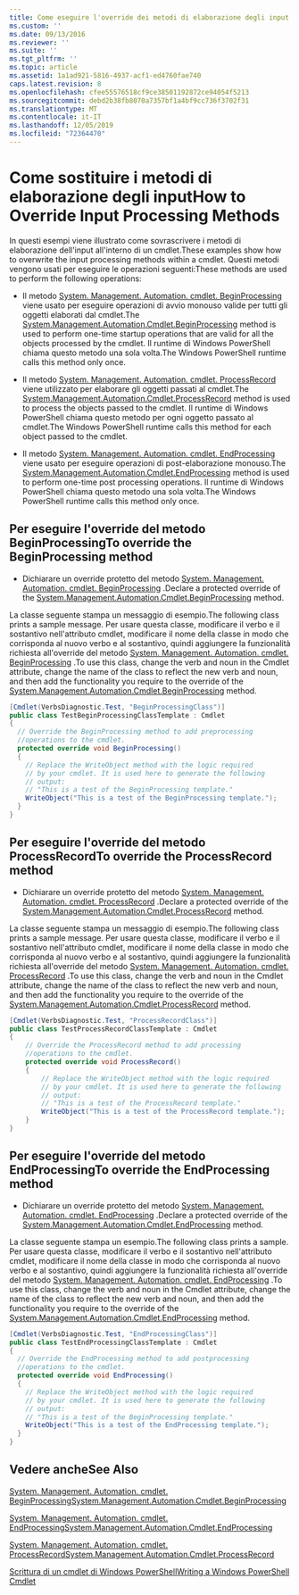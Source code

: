```yaml
---
title: Come eseguire l'override dei metodi di elaborazione degli input | Microsoft Docs
ms.custom: ''
ms.date: 09/13/2016
ms.reviewer: ''
ms.suite: ''
ms.tgt_pltfrm: ''
ms.topic: article
ms.assetid: 1a1ad921-5816-4937-acf1-ed4760fae740
caps.latest.revision: 8
ms.openlocfilehash: cfee55576518cf9ce38501192872ce94054f5213
ms.sourcegitcommit: debd2b38fb8070a7357bf1a4bf9cc736f3702f31
ms.translationtype: MT
ms.contentlocale: it-IT
ms.lasthandoff: 12/05/2019
ms.locfileid: "72364470"
---
```

# <a name="how-to-override-input-processing-methods"></a><span data-ttu-id="5b940-102">Come sostituire i metodi di elaborazione degli input</span><span class="sxs-lookup"><span data-stu-id="5b940-102">How to Override Input Processing Methods</span></span>

<span data-ttu-id="5b940-103">In questi esempi viene illustrato come sovrascrivere i metodi di elaborazione dell'input all'interno di un cmdlet.</span><span class="sxs-lookup"><span data-stu-id="5b940-103">These examples show how to overwrite the input processing methods within a cmdlet.</span></span> <span data-ttu-id="5b940-104">Questi metodi vengono usati per eseguire le operazioni seguenti:</span><span class="sxs-lookup"><span data-stu-id="5b940-104">These methods are used to perform the following operations:</span></span>

- <span data-ttu-id="5b940-105">Il metodo [System. Management. Automation. cmdlet. BeginProcessing](/dotnet/api/System.Management.Automation.Cmdlet.BeginProcessing) viene usato per eseguire operazioni di avvio monouso valide per tutti gli oggetti elaborati dal cmdlet.</span><span class="sxs-lookup"><span data-stu-id="5b940-105">The [System.Management.Automation.Cmdlet.BeginProcessing](/dotnet/api/System.Management.Automation.Cmdlet.BeginProcessing) method is used to perform one-time startup operations that are valid for all the objects processed by the cmdlet.</span></span> <span data-ttu-id="5b940-106">Il runtime di Windows PowerShell chiama questo metodo una sola volta.</span><span class="sxs-lookup"><span data-stu-id="5b940-106">The Windows PowerShell runtime calls this method only once.</span></span>

- <span data-ttu-id="5b940-107">Il metodo [System. Management. Automation. cmdlet. ProcessRecord](/dotnet/api/System.Management.Automation.Cmdlet.ProcessRecord) viene utilizzato per elaborare gli oggetti passati al cmdlet.</span><span class="sxs-lookup"><span data-stu-id="5b940-107">The [System.Management.Automation.Cmdlet.ProcessRecord](/dotnet/api/System.Management.Automation.Cmdlet.ProcessRecord) method is used to process the objects passed to the cmdlet.</span></span> <span data-ttu-id="5b940-108">Il runtime di Windows PowerShell chiama questo metodo per ogni oggetto passato al cmdlet.</span><span class="sxs-lookup"><span data-stu-id="5b940-108">The Windows PowerShell runtime calls this method for each object passed to the cmdlet.</span></span>

- <span data-ttu-id="5b940-109">Il metodo [System. Management. Automation. cmdlet. EndProcessing](/dotnet/api/System.Management.Automation.Cmdlet.EndProcessing) viene usato per eseguire operazioni di post-elaborazione monouso.</span><span class="sxs-lookup"><span data-stu-id="5b940-109">The [System.Management.Automation.Cmdlet.EndProcessing](/dotnet/api/System.Management.Automation.Cmdlet.EndProcessing) method is used to perform one-time post processing operations.</span></span> <span data-ttu-id="5b940-110">Il runtime di Windows PowerShell chiama questo metodo una sola volta.</span><span class="sxs-lookup"><span data-stu-id="5b940-110">The Windows PowerShell runtime calls this method only once.</span></span>

## <a name="to-override-the-beginprocessing-method"></a><span data-ttu-id="5b940-111">Per eseguire l'override del metodo BeginProcessing</span><span class="sxs-lookup"><span data-stu-id="5b940-111">To override the BeginProcessing method</span></span>

- <span data-ttu-id="5b940-112">Dichiarare un override protetto del metodo [System. Management. Automation. cmdlet. BeginProcessing](/dotnet/api/System.Management.Automation.Cmdlet.BeginProcessing) .</span><span class="sxs-lookup"><span data-stu-id="5b940-112">Declare a protected override of the [System.Management.Automation.Cmdlet.BeginProcessing](/dotnet/api/System.Management.Automation.Cmdlet.BeginProcessing) method.</span></span>

<span data-ttu-id="5b940-113">La classe seguente stampa un messaggio di esempio.</span><span class="sxs-lookup"><span data-stu-id="5b940-113">The following class prints a sample message.</span></span> <span data-ttu-id="5b940-114">Per usare questa classe, modificare il verbo e il sostantivo nell'attributo cmdlet, modificare il nome della classe in modo che corrisponda al nuovo verbo e al sostantivo, quindi aggiungere la funzionalità richiesta all'override del metodo [System. Management. Automation. cmdlet. BeginProcessing](/dotnet/api/System.Management.Automation.Cmdlet.BeginProcessing) .</span><span class="sxs-lookup"><span data-stu-id="5b940-114">To use this class, change the verb and noun in the Cmdlet attribute, change the name of the class to reflect the new verb and noun, and then add the functionality you require to the override of the [System.Management.Automation.Cmdlet.BeginProcessing](/dotnet/api/System.Management.Automation.Cmdlet.BeginProcessing) method.</span></span>

```csharp
[Cmdlet(VerbsDiagnostic.Test, "BeginProcessingClass")]
public class TestBeginProcessingClassTemplate : Cmdlet
{
  // Override the BeginProcessing method to add preprocessing
  //operations to the cmdlet.
  protected override void BeginProcessing()
  {
    // Replace the WriteObject method with the logic required
    // by your cmdlet. It is used here to generate the following
    // output:
    // "This is a test of the BeginProcessing template."
    WriteObject("This is a test of the BeginProcessing template.");
  }
}
```

## <a name="to-override-the-processrecord-method"></a><span data-ttu-id="5b940-115">Per eseguire l'override del metodo ProcessRecord</span><span class="sxs-lookup"><span data-stu-id="5b940-115">To override the ProcessRecord method</span></span>

- <span data-ttu-id="5b940-116">Dichiarare un override protetto del metodo [System. Management. Automation. cmdlet. ProcessRecord](/dotnet/api/System.Management.Automation.Cmdlet.ProcessRecord) .</span><span class="sxs-lookup"><span data-stu-id="5b940-116">Declare a protected override of the [System.Management.Automation.Cmdlet.ProcessRecord](/dotnet/api/System.Management.Automation.Cmdlet.ProcessRecord) method.</span></span>

<span data-ttu-id="5b940-117">La classe seguente stampa un messaggio di esempio.</span><span class="sxs-lookup"><span data-stu-id="5b940-117">The following class prints a sample message.</span></span> <span data-ttu-id="5b940-118">Per usare questa classe, modificare il verbo e il sostantivo nell'attributo cmdlet, modificare il nome della classe in modo che corrisponda al nuovo verbo e al sostantivo, quindi aggiungere la funzionalità richiesta all'override del metodo [System. Management. Automation. cmdlet. ProcessRecord](/dotnet/api/System.Management.Automation.Cmdlet.ProcessRecord) .</span><span class="sxs-lookup"><span data-stu-id="5b940-118">To use this class, change the verb and noun in the Cmdlet attribute, change the name of the class to reflect the new verb and noun, and then add the functionality you require to the override of the [System.Management.Automation.Cmdlet.ProcessRecord](/dotnet/api/System.Management.Automation.Cmdlet.ProcessRecord) method.</span></span>

```csharp
[Cmdlet(VerbsDiagnostic.Test, "ProcessRecordClass")]
public class TestProcessRecordClassTemplate : Cmdlet
{
    // Override the ProcessRecord method to add processing
    //operations to the cmdlet.
    protected override void ProcessRecord()
    {
        // Replace the WriteObject method with the logic required
        // by your cmdlet. It is used here to generate the following
        // output:
        // "This is a test of the ProcessRecord template."
        WriteObject("This is a test of the ProcessRecord template.");
    }
}

```

## <a name="to-override-the-endprocessing-method"></a><span data-ttu-id="5b940-119">Per eseguire l'override del metodo EndProcessing</span><span class="sxs-lookup"><span data-stu-id="5b940-119">To override the EndProcessing method</span></span>

- <span data-ttu-id="5b940-120">Dichiarare un override protetto del metodo [System. Management. Automation. cmdlet. EndProcessing](/dotnet/api/System.Management.Automation.Cmdlet.EndProcessing) .</span><span class="sxs-lookup"><span data-stu-id="5b940-120">Declare a protected override of the [System.Management.Automation.Cmdlet.EndProcessing](/dotnet/api/System.Management.Automation.Cmdlet.EndProcessing) method.</span></span>

<span data-ttu-id="5b940-121">La classe seguente stampa un esempio.</span><span class="sxs-lookup"><span data-stu-id="5b940-121">The following class prints a sample.</span></span> <span data-ttu-id="5b940-122">Per usare questa classe, modificare il verbo e il sostantivo nell'attributo cmdlet, modificare il nome della classe in modo che corrisponda al nuovo verbo e al sostantivo, quindi aggiungere la funzionalità richiesta all'override del metodo [System. Management. Automation. cmdlet. EndProcessing](/dotnet/api/System.Management.Automation.Cmdlet.EndProcessing) .</span><span class="sxs-lookup"><span data-stu-id="5b940-122">To use this class, change the verb and noun in the Cmdlet attribute, change the name of the class to reflect the new verb and noun, and then add the functionality you require to the override of the [System.Management.Automation.Cmdlet.EndProcessing](/dotnet/api/System.Management.Automation.Cmdlet.EndProcessing) method.</span></span>

```csharp
[Cmdlet(VerbsDiagnostic.Test, "EndProcessingClass")]
public class TestEndProcessingClassTemplate : Cmdlet
{
  // Override the EndProcessing method to add postprocessing
  //operations to the cmdlet.
  protected override void EndProcessing()
  {
    // Replace the WriteObject method with the logic required
    // by your cmdlet. It is used here to generate the following
    // output:
    // "This is a test of the BeginProcessing template."
    WriteObject("This is a test of the EndProcessing template.");
  }
}
```

## <a name="see-also"></a><span data-ttu-id="5b940-123">Vedere anche</span><span class="sxs-lookup"><span data-stu-id="5b940-123">See Also</span></span>

[<span data-ttu-id="5b940-124">System. Management. Automation. cmdlet. BeginProcessing</span><span class="sxs-lookup"><span data-stu-id="5b940-124">System.Management.Automation.Cmdlet.BeginProcessing</span></span>](/dotnet/api/System.Management.Automation.Cmdlet.BeginProcessing)

[<span data-ttu-id="5b940-125">System. Management. Automation. cmdlet. EndProcessing</span><span class="sxs-lookup"><span data-stu-id="5b940-125">System.Management.Automation.Cmdlet.EndProcessing</span></span>](/dotnet/api/System.Management.Automation.Cmdlet.EndProcessing)

[<span data-ttu-id="5b940-126">System. Management. Automation. cmdlet. ProcessRecord</span><span class="sxs-lookup"><span data-stu-id="5b940-126">System.Management.Automation.Cmdlet.ProcessRecord</span></span>](/dotnet/api/System.Management.Automation.Cmdlet.ProcessRecord)

[<span data-ttu-id="5b940-127">Scrittura di un cmdlet di Windows PowerShell</span><span class="sxs-lookup"><span data-stu-id="5b940-127">Writing a Windows PowerShell Cmdlet</span></span>](./writing-a-windows-powershell-cmdlet.md)
